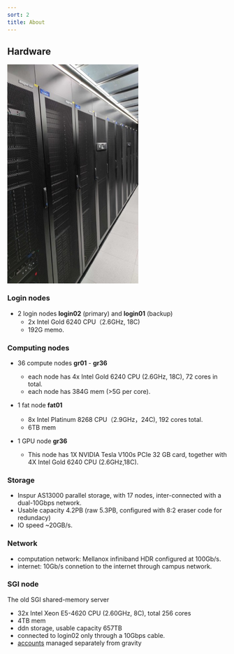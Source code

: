 ```yaml
---
sort: 2
title: About
---
```

## Hardware
<img src="./images/hardware.jpg" width = "300" height = "500" div align=center />

### Login nodes

- 2 login nodes **login02** (primary) and **login01** (backup)
  - 2x Intel Gold 6240 CPU（2.6GHz, 18C)
  - 192G memo.

### Computing nodes

- 36 compute nodes **gr01** - **gr36**
  - each node has 4x Intel Gold 6240 CPU (2.6GHz, 18C), 72 cores in total.
  - each node has 384G mem (>5G per core).

- 1 fat node **fat01**
  - 8x Intel Platinum 8268 CPU（2.9GHz，24C), 192 cores total.
  - 6TB mem
- 1 GPU node **gr36**
  - This node has 1X NVIDIA Tesla V100s PCIe 32 GB card, together with 4X Intel Gold 6240 CPU (2.6GHz,18C). 

### Storage

- Inspur AS13000 parallel storage, with 17 nodes, inter-connected with a dual-10Gbps network. 
- Usable capacity 4.2PB (raw 5.3PB, configured with 8:2 eraser code for redundacy)
- IO speed ~20GB/s.

### Network

- computation network: Mellanox infiniband HDR configured at 100Gb/s.
- internet: 10Gb/s connetion to the internet through campus network.

### SGI node 

The old SGI shared-memory server 

  - 32x Intel Xeon E5-4620 CPU (2.60GHz, 8C), total 256 cores
  - 4TB mem
  - ddn storage, usable capacity 657TB
  - connected to login02 only through a 10Gbps cable.
  - [accounts](https://gravity-doc.github.io/accounts.html#account-for-the-sgi-node) managed separately from gravity
